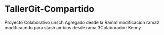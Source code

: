 # TallerGit-Compartido
Proyecto Colaborativo unsch
Agregado desde la Rama1
modificacion rama2
modificacndo para stash
ambios desde rama 3Colaborador: Kenny
